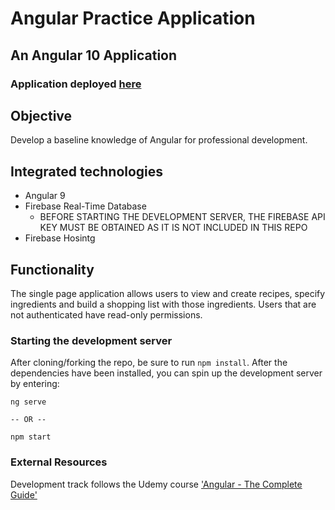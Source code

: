 # Angular Practice Application

## An Angular 10 Application

### Application deployed [here](https://angular-practice-8c0db.web.app)

## Objective

Develop a baseline knowledge of Angular for professional development.

## Integrated technologies

- Angular 9
- Firebase Real-Time Database
  - BEFORE STARTING THE DEVELOPMENT SERVER, THE FIREBASE API KEY MUST BE OBTAINED AS IT IS NOT INCLUDED IN THIS REPO
- Firebase Hosintg

## Functionality

The single page application allows users to view and create recipes, specify ingredients and build a shopping list with those ingredients. Users that are not authenticated have read-only permissions.

### Starting the development server

After cloning/forking the repo, be sure to run `npm install`. After the dependencies have been installed, you can spin up the development server by entering:

```
ng serve

-- OR --

npm start
```

### External Resources

Development track follows the Udemy course ['Angular - The Complete Guide'](https://www.udemy.com/course/the-complete-guide-to-angular-2/)
